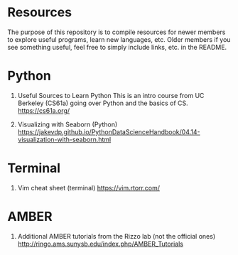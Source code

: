 # Resources
The purpose of this repository is to compile resources for newer members to explore useful programs, learn new languages, etc. Older members if you see something useful, feel free to simply include links, etc. in the README.

# Python
1. Useful Sources to Learn Python 
  This is an intro course from UC Berkeley (CS61a) going over Python and the basics of CS. 
  https://cs61a.org/ 

2. Visualizing with Seaborn (Python)
  https://jakevdp.github.io/PythonDataScienceHandbook/04.14-visualization-with-seaborn.html 

# Terminal
1. Vim cheat sheet (terminal)
https://vim.rtorr.com/ 

# AMBER
1. Additional AMBER tutorials from the Rizzo lab (not the official ones)
http://ringo.ams.sunysb.edu/index.php/AMBER_Tutorials
